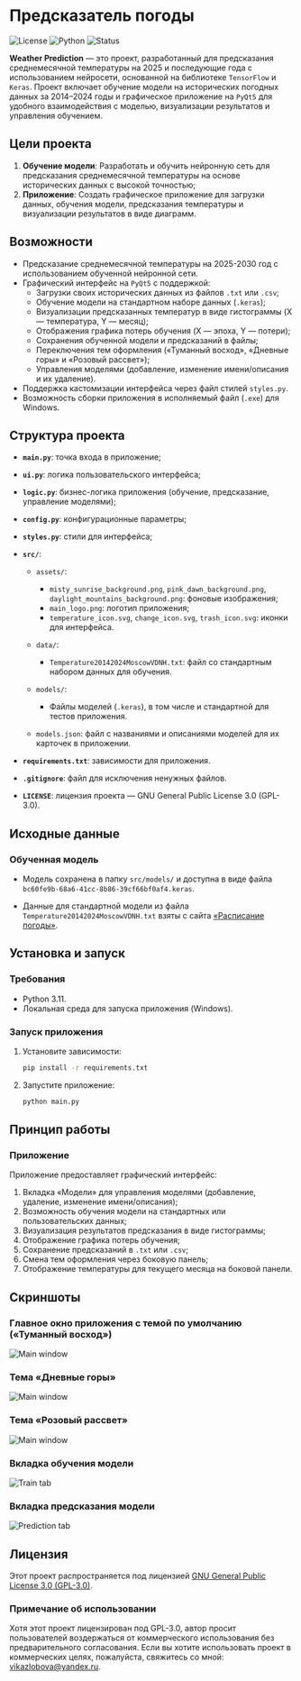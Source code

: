 # Предсказатель погоды

![License](https://img.shields.io/github/license/VitalinaZlo/Trajectory-future2024_Weather_predictor)
![Python](https://img.shields.io/badge/python-3.11-blue)
![Status](https://img.shields.io/badge/status-modification-green)

**Weather Prediction** — это проект, разработанный для предсказания среднемесячной температуры на 2025 и последующие года с использованием нейросети, основанной на библиотеке `TensorFlow` и `Keras`. Проект включает обучение модели на исторических погодных данных за 2014–2024 годы и графическое приложение на `PyQt5` для удобного взаимодействия с моделью, визуализации результатов и управления обучением.


## Цели проекта
1. **Обучение модели**: Разработать и обучить нейронную сеть для предсказания среднемесячной температуры на основе исторических данных с высокой точностью;
2. **Приложение**: Создать графическое приложение для загрузки данных, обучения модели, предсказания температуры и визуализации результатов в виде диаграмм.


## Возможности
- Предсказание среднемесячной температуры на 2025-2030 год с использованием обученной нейронной сети.
- Графический интерфейс на `PyQt5` с поддержкой:
  - Загрузки своих исторических данных из файлов `.txt` или `.csv`;
  - Обучение модели на стандартном наборе данных (`.keras`);
  - Визуализации предсказанных температур в виде гистограммы (X — температура, Y — месяц);
  - Отображения графика потерь обучения (X — эпоха, Y — потери);
  - Сохранения обученной модели и предсказаний в файлы;
  - Переключения тем оформления («Туманный восход», «Дневные горы» и «Розовый рассвет»);
  - Управления моделями (добавление, изменение имени/описания и их удаление).
- Поддержка кастомизации интерфейса через файл стилей `styles.py`.
- Возможность сборки приложения в исполняемый файл (`.exe`) для Windows.

## Структура проекта

- **`main.py`**: точка входа в приложение;
- **`ui.py`**: логика пользовательского интерфейса;
- **`logic.py`**: бизнес-логика приложения (обучение, предсказание, управление моделями);
- **`config.py`**: конфигурационные параметры;
- **`styles.py`**: стили для интерфейса;

- **`src/`**:

  - `assets/`:
    - `misty_sunrise_background.png`, `pink_dawn_background.png`, `daylight_mountains_background.png`: фоновые изображения;
    - `main_logo.png`: логотип приложения;
    - `temperature_icon.svg`, `change_icon.svg`, `trash_icon.svg`: иконки для интерфейса.

  - `data/`:
    - `Temperature20142024MoscowVDNH.txt`: файл со стандартным набором данных для обучения.

  - `models/`:
    - Файлы моделей (`.keras`), в том числе и стандартной для тестов приложения.

  - `models.json`: файл с названиями и описаниями моделей для их карточек в приложении.

- **`requirements.txt`**: зависимости для приложения.
- **`.gitignore`**: файл для исключения ненужных файлов.
- **`LICENSE`**: лицензия проекта — GNU General Public License 3.0 (GPL-3.0).


## Исходные данные

### Обученная модель
- Модель сохранена в папку `src/models/` и доступна в виде файла `bc60fe9b-68a6-41cc-8b86-39cf66bf0af4.keras`.

- Данные для стандартной модели из файла `Temperature20142024MoscowVDNH.txt` взяты с сайта [«Расписание погоды»](rp5.ru).

## Установка и запуск

### Требования
- Python 3.11.
- Локальная среда для запуска приложения (Windows).

### Запуск приложения
1. Установите зависимости:
    ```bash
    pip install -r requirements.txt
    ```
2. Запустите приложение:
    ```bash
    python main.py
    ```


## Принцип работы

### Приложение
Приложение предоставляет графический интерфейс:
1. Вкладка «Модели» для управления моделями (добавление, удаление, изменение имени/описания);
2. Возможность обучения модели на стандартных или пользовательских данных;
3. Визуализация результатов предсказания в виде гистограммы;
4. Отображение графика потерь обучения;
5. Сохранение предсказаний в `.txt` или `.csv`;
6. Смена тем оформления через боковую панель;
7. Отображение температуры для текущего месяца на боковой панели.

## Скриншоты

### Главное окно приложения с темой по умолчанию («Туманный восход»)
![Main window](screenshots/main_window_1.png)

### Тема «Дневные горы»
![Main window](screenshots/main_window_2.png)

### Тема «Розовый рассвет»
![Main window](screenshots/main_window_3.png)

### Вкладка обучения модели
![Train tab](screenshots/train_tab.png)

### Вкладка предсказания модели
![Prediction tab](screenshots/prediction_tab.png)

## Лицензия
Этот проект распространяется под лицензией [GNU General Public License 3.0 (GPL-3.0)](LICENSE).

### Примечание об использовании
Хотя этот проект лицензирован под GPL-3.0, автор просит пользователей воздержаться от коммерческого использования без предварительного согласования. Если вы хотите использовать проект в коммерческих целях, пожалуйста, свяжитесь со мной: <vikazlobova@yandex.ru>.
